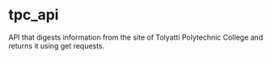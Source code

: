 # tpc_api
API that digests information from the site of Tolyatti Polytechnic College and returns it using get requests.
